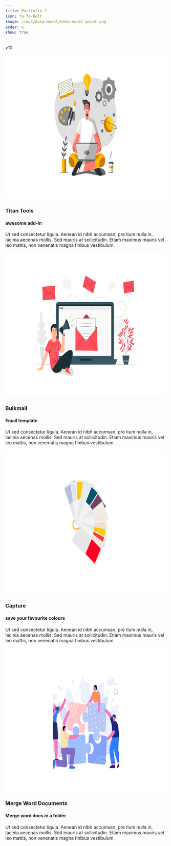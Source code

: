 ```yaml
---
title: Portfolio 2
icon: fa fa-bolt
image: /imgs/data-model/data-model-pivot.png
order: 6
show: true
---
```


v10


<div class="container">
<div class="section ourTeam">
	<div class="row">
		<div class="col-md-6 my-1 i">
			<div class="c text-center">
				<div class="wrap">
					<img src="/imgs/portfolio/titan-tools.png" alt="#" width="800" height="450" class="img-responsive">
					<div class="info">
						<h3 class="name">Titan Tools</h3>
						<h4 class="position">awesome add-in</h4>
					</div>
				</div>
				<div class="more">
					<p>Ut sed consectetur ligula. Aenean id nibh accumsan, pre tium nulla in, lacinia aecenas mollis. Sed mauris at sollicitudin. Etiam maximus mauris vel leo mattis, non venenatis magna finibus vestibulum.</p>
					<div class="socials">
						<a href="#" title="#" class="facebook"><i class="fa fa-facebook"></i></a>
						<a href="#" title="#" class="twitter"><i class="fa fa-twitter"></i></a>
						<a href="#" title="#" class="google-plus"><i class="fa fa-google-plus"></i></a>
						<a href="#" title="#" class="linkedin"><i class="fa fa-linkedin"></i></a>
					</div>
				</div>
			</div>
		</div>
		<div class="col-md-6 my-1 i">
			<div class="c text-center">
				<div class="wrap">
					<img src="/imgs/portfolio/bulkmail.png" alt="#" width="800" height="450" class="img-responsive">
					<div class="info">
						<h3 class="name">Bulkmail</h3>
						<h4 class="position">Email template</h4>
					</div>
				</div>
				<div class="more">
					<p>Ut sed consectetur ligula. Aenean id nibh accumsan, pre tium nulla in, lacinia aecenas mollis. Sed mauris at sollicitudin. Etiam maximus mauris vel leo mattis, non venenatis magna finibus vestibulum.</p>
					<div class="socials">
						<a href="#" title="#" class="facebook"><i class="fa fa-facebook"></i></a>
						<a href="#" title="#" class="twitter"><i class="fa fa-twitter"></i></a>
						<a href="#" title="#" class="google-plus"><i class="fa fa-google-plus"></i></a>
						<a href="#" title="#" class="linkedin"><i class="fa fa-linkedin"></i></a>
					</div>
				</div>
			</div>
		</div>
		<div class="col-md-6 my-1 i">
			<div class="c text-center">
				<div class="wrap">
					<img src="/imgs/portfolio/capture.png" alt="#" width="800" height="450" class="img-responsive">
					<div class="info">
						<h3 class="name">Capture</h3>
						<h4 class="position">save your favourite colours</h4>
					</div>
				</div>
				<div class="more">
					<p>Ut sed consectetur ligula. Aenean id nibh accumsan, pre tium nulla in, lacinia aecenas mollis. Sed mauris at sollicitudin. Etiam maximus mauris vel leo mattis, non venenatis magna finibus vestibulum.</p>
					<div class="socials">
						<a href="#" title="#" class="facebook"><i class="fa fa-facebook"></i></a>
						<a href="#" title="#" class="twitter"><i class="fa fa-twitter"></i></a>
						<a href="#" title="#" class="google-plus"><i class="fa fa-google-plus"></i></a>
						<a href="#" title="#" class="linkedin"><i class="fa fa-linkedin"></i></a>
					</div>
				</div>
			</div>
		</div>
		<div class="col-md-6 my-1 i">
			<div class="c text-center">
				<div class="wrap">
					<img src="/imgs/portfolio/merge-word-docs.png" alt="#" width="800" height="450" class="img-responsive">
					<div class="info">
						<h3 class="name">Merge Word Documents</h3>
						<h4 class="position">Merge word docs in a folder</h4>
					</div>
				</div>
				<div class="more">
					<p>Ut sed consectetur ligula. Aenean id nibh accumsan, pre tium nulla in, lacinia aecenas mollis. Sed mauris at sollicitudin. Etiam maximus mauris vel leo mattis, non venenatis magna finibus vestibulum.</p>
					<div class="socials">
						<a href="#" title="#" class="facebook"><i class="fa fa-facebook"></i></a>
						<a href="#" title="#" class="twitter"><i class="fa fa-twitter"></i></a>
						<a href="#" title="#" class="google-plus"><i class="fa fa-google-plus"></i></a>
						<a href="#" title="#" class="linkedin"><i class="fa fa-linkedin"></i></a>
					</div>
				</div>
			</div>
		</div>
	</div>
</div>
</div>
